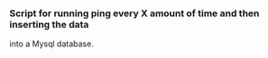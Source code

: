 ###  Script for running ping every X amount of time and then inserting the data 
into a Mysql database.
